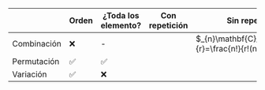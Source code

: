 
|             | Orden | ¿Toda los elemento? | Con repetición | Sin repetición                                        |
| ----------- | ----- | ------------------- | -------------- | ----------------------------------------------------- |
| Combinación | ❌     | -                   |                | $_{n}\mathbf{C}_{r}=\binom{n}{r}=\frac{n!}{r!(n-r)!}$ |
| Permutación | ✅     | ✅                   |                |                                                       |
| Variación   | ✅     | ❌                   |                |                                                       |
